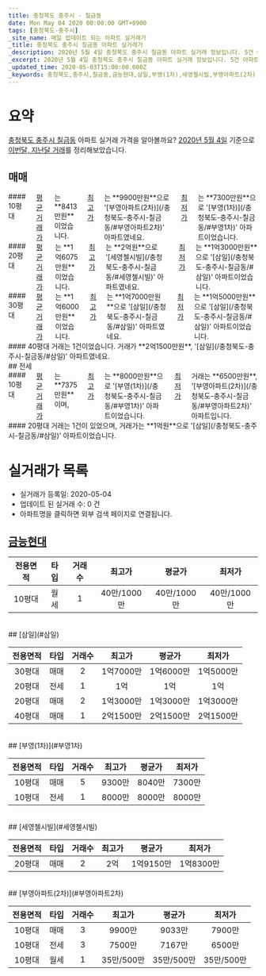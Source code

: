 ```yaml
---
title: 충청북도 충주시 - 칠금동
date: Mon May 04 2020 00:00:00 GMT+0900
tags: [충청북도-충주시]
_site_name: 매일 업데이트 되는 아파트 실거래가
_title: 충청북도 충주시 칠금동 아파트 실거래가
_description: 2020년 5월 4일 충청북도 충주시 칠금동 아파트 실거래 정보입니다. 5건 아파트 정보가 있습니다.
_excerpt: 2020년 5월 4일 충청북도 충주시 칠금동 아파트 실거래 정보입니다. 5건 아파트 정보가 있습니다.
_updated_time: 2020-05-03T15:00:00.000Z
_keywords: 충청북도,충주시,칠금동,금능현대,삼일,부영(1차),세영첼시빌,부영아파트(2차)
---
```





# 요약
<ins>충청북도 충주시 칠금동</ins> 아파트 실거래 가격을 알아볼까요? <ins>2020년 5월 4일</ins> 기준으로 <ins>이번달, 지난달 거래</ins>를 정리해보았습니다.

## 매매
<div class="container">
<div class="six columns" markdown="1">
#### 10평대
<ins>평균 거래가</ins>는 **8413만원**이었습니다. <ins>최고가</ins>는 **9900만원**으로 '[부영아파트(2차)](/충청북도-충주시-칠금동/#부영아파트2차)' 아파트였네요. <ins>최저가</ins>는 **7300만원**으로 '[부영(1차)](/충청북도-충주시-칠금동/#부영1차)' 아파트이었습니다.
</div>
<div class="six columns" markdown="1">
#### 20평대
<ins>평균 거래가</ins>는 **1억6075만원**이었습니다. <ins>최고가</ins>는 **2억원**으로 '[세영첼시빌](/충청북도-충주시-칠금동/#세영첼시빌)' 아파트였네요. <ins>최저가</ins>는 **1억3000만원**으로 '[삼일](/충청북도-충주시-칠금동/#삼일)' 아파트이었습니다.
</div>
</div>
<div class="container">
<div class="six columns" markdown="1">
#### 30평대
<ins>평균 거래가</ins>는 **1억6000만원**이었습니다. <ins>최고가</ins>는 **1억7000만원**으로 '[삼일](/충청북도-충주시-칠금동/#삼일)' 아파트였네요. <ins>최저가</ins>는 **1억5000만원**으로 '[삼일](/충청북도-충주시-칠금동/#삼일)' 아파트이었습니다.
</div>
<div class="six columns" markdown="1">
#### 40평대
거래는 1건이었습니다. 거래가 **2억1500만원**, '[삼일](/충청북도-충주시-칠금동/#삼일)' 아파트였네요.
</div>
</div>
## 전세
<div class="container">
<div class="six columns" markdown="1">
#### 10평대
<ins>평균 거래가</ins>는 **7375만원**이며, <ins>최고가</ins>는 **8000만원**으로 '[부영(1차)](/충청북도-충주시-칠금동/#부영1차)' 아파트이었습니다. <ins>최저가</ins> 거래는 **6500만원**, '[부영아파트(2차)](/충청북도-충주시-칠금동/#부영아파트2차)' 아파트입니다.
</div>
<div class="six columns" markdown="1">
#### 20평대
거래는 1건이 있었으며, 거래가는 **1억원**으로 '[삼일](/충청북도-충주시-칠금동/#삼일)' 아파트이었습니다.
</div>
</div>



# 실거래가 목록
- 실거래가 등록일: 2020-05-04
- 업데이트 된 실거래 수: 0 건
- 아파트명을 클릭하면 외부 검색 페이지로 연결됩니다.

## [금능현대](#금능현대)

|전용면적|타입|거래수|최고가|평균가|최저가|
|:---:|:---:|:---:|:---:|:---:|:---:|
|10평대|<span class="deal-type-3">월세</span>|1|40만/1000만|40만/1000만|40만/1000만|

<br/>
## [삼일](#삼일)

|전용면적|타입|거래수|최고가|평균가|최저가|
|:---:|:---:|:---:|:---:|:---:|:---:|
|30평대|<span class="deal-type-1">매매</span>|2|1억7000만|1억6000만|1억5000만|
|20평대|<span class="deal-type-2">전세</span>|1|1억|1억|1억|
|20평대|<span class="deal-type-1">매매</span>|2|1억3000만|1억3000만|1억3000만|
|40평대|<span class="deal-type-1">매매</span>|1|2억1500만|2억1500만|2억1500만|

<br/>
## [부영(1차)](#부영1차)

|전용면적|타입|거래수|최고가|평균가|최저가|
|:---:|:---:|:---:|:---:|:---:|:---:|
|10평대|<span class="deal-type-1">매매</span>|5|9300만|8040만|7300만|
|10평대|<span class="deal-type-2">전세</span>|1|8000만|8000만|8000만|

<br/>
## [세영첼시빌](#세영첼시빌)

|전용면적|타입|거래수|최고가|평균가|최저가|
|:---:|:---:|:---:|:---:|:---:|:---:|
|20평대|<span class="deal-type-1">매매</span>|2|2억|1억9150만|1억8300만|

<br/>
## [부영아파트(2차)](#부영아파트2차)

|전용면적|타입|거래수|최고가|평균가|최저가|
|:---:|:---:|:---:|:---:|:---:|:---:|
|10평대|<span class="deal-type-1">매매</span>|3|9900만|9033만|7900만|
|10평대|<span class="deal-type-2">전세</span>|3|7500만|7167만|6500만|
|10평대|<span class="deal-type-3">월세</span>|1|35만/500만|35만/500만|35만/500만|

<br/>



